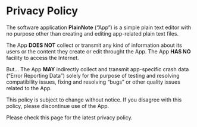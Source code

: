# Privacy Policy

The software application **PlainNote** (“App”) is a simple plain text editor with no purpose other than creating and editing app-related plain text files.

The App __DOES NOT__ collect or transmit any kind of information about its users or the content they create or edit throught the App. The App __HAS NO__ facility to access the Internet.

But... The App __MAY__ indirectly collect and transmit app-specific crash data (“Error Reporting Data”) solely for the purpose of testing and resolving compatibility issues, fixing and resolving “bugs” or other quality issues related to the App.

This policy is subject to change without notice. If you disagree with this policy, please discontinue use of the App.

Please check this page for the latest privacy policy. 
